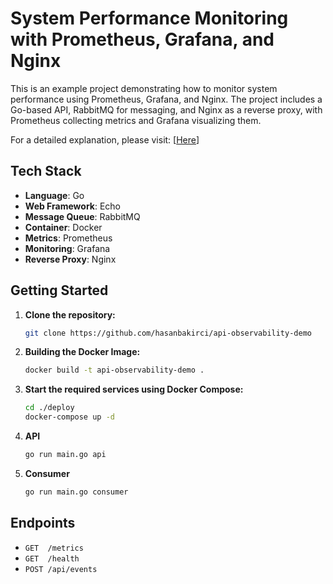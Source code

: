 # System Performance Monitoring with Prometheus, Grafana, and Nginx  

This is an example project demonstrating how to monitor system performance using Prometheus, Grafana, and Nginx. The project includes a Go-based API, RabbitMQ for messaging, and Nginx as a reverse proxy, with Prometheus collecting metrics and Grafana visualizing them.  

For a detailed explanation, please visit: [[Here](https://hasanbakirci.medium.com/sistem-performans%C4%B1n%C4%B1-i%CC%87zleme-prometheus-grafana-ve-nginx-ile-%C3%B6rnek-proje-e1cfaa5f2c60)]

## Tech Stack

- **Language**: Go
- **Web Framework**: Echo
- **Message Queue**: RabbitMQ
- **Container**: Docker
- **Metrics**: Prometheus
- **Monitoring**: Grafana
- **Reverse Proxy**: Nginx

## Getting Started

1. **Clone the repository:**

    ```bash
    git clone https://github.com/hasanbakirci/api-observability-demo
    ```

2. **Building the Docker Image:**

    ```bash
    docker build -t api-observability-demo .
    ```
2. **Start the required services using Docker Compose:**

    ```bash
    cd ./deploy
    docker-compose up -d
    ```

3. **API**
    ```bash
    go run main.go api
    ```
4. **Consumer**
    ```bash
    go run main.go consumer
    ```

## Endpoints

- `GET  /metrics`
- `GET  /health`
- `POST /api/events`
